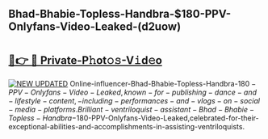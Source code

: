 ## Bhad-Bhabie-Topless-Handbra-$180-PPV-Onlyfans-Video-Leaked-(d2uow)


# <h2><a href="https://mediaupload.pro?-19M">🔗👉 🔴 Private-P𝚑ot𝚘𝚜-V𝚒d𝚎o</a></h2>

[![NEW UPDATED](https://i.imgur.com/0qMVB7G.gif)](https://mediaupload.pro?-19M)
Online-influencer-Bhad-Bhabie-Topless-Handbra-$180-PPV-Onlyfans-Video-Leaked,known-for-publishing-dance-and-lifestyle-content,-including-performances-and-vlogs-on-social-media-platforms.Brilliant-ventriloquist-assistant-Bhad-Bhabie-Topless-Handbra-$180-PPV-Onlyfans-Video-Leaked,celebrated-for-their-exceptional-abilities-and-accomplishments-in-assisting-ventriloquists.  